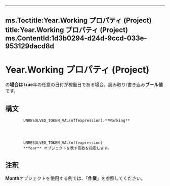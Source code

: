 

---
ms.Toctitle:Year.Working プロパティ (Project)
title:Year.Working プロパティ (Project)
ms.ContentId:1d3b0294-d24d-9ccd-033e-953129dacd8d
---
# Year.Working プロパティ (Project)




の**場合は true**年の任意の日付が稼働日である場合。読み取り/書き込み**ブール値**です。

## 構文

            UNRESOLVED_TOKEN_VAL(offexpression).**Working**




            UNRESOLVED_TOKEN_VAL(offexpression)
            **Year** オブジェクトを表す変数を指定します。



## 注釈
**Month**オブジェクトを使用する例では、「**作業**」を参照してください。





